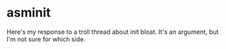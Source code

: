 asminit
=======

Here's my response to a troll thread about init bloat.  It's an argument,
but I'm not sure for which side.
